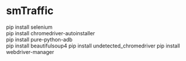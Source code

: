# smTraffic
pip install selenium  
pip install chromedriver-autoinstaller  
pip install pure-python-adb  
pip install beautifulsoup4
pip install undetected_chromedriver
pip install webdriver-manager
